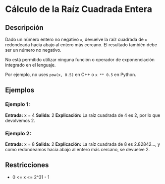 # Cálculo de la Raíz Cuadrada Entera

## Descripción

Dado un número entero no negativo `x`, devuelve la raíz cuadrada de `x` redondeada hacia abajo al entero más cercano. El resultado también debe ser un número no negativo.

No está permitido utilizar ninguna función o operador de exponenciación integrado en el lenguaje.

Por ejemplo, no uses `pow(x, 0.5)` en C++ o `x ** 0.5` en Python.

## Ejemplos

### Ejemplo 1:

**Entrada:** x = 4
**Salida:** 2
**Explicación:** La raíz cuadrada de 4 es 2, por lo que devolvemos 2.

### Ejemplo 2:

**Entrada:** x = 8
**Salida:** 2
**Explicación:** La raíz cuadrada de 8 es 2.82842..., y como redondeamos hacia abajo al entero más cercano, se devuelve 2.

## Restricciones

- 0 <= x <= 2^31 - 1
